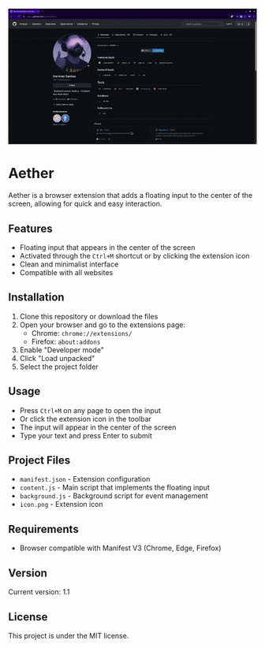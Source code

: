 ![Aether Icon](exemple.gif)

# Aether

Aether is a browser extension that adds a floating input to the center of the screen, allowing for quick and easy interaction.

## Features

- Floating input that appears in the center of the screen
- Activated through the `Ctrl+M` shortcut or by clicking the extension icon
- Clean and minimalist interface
- Compatible with all websites

## Installation

1. Clone this repository or download the files
2. Open your browser and go to the extensions page:
   - Chrome: `chrome://extensions/`
   - Firefox: `about:addons`
3. Enable "Developer mode"
4. Click "Load unpacked"
5. Select the project folder

## Usage

- Press `Ctrl+M` on any page to open the input
- Or click the extension icon in the toolbar
- The input will appear in the center of the screen
- Type your text and press Enter to submit

## Project Files

- `manifest.json` - Extension configuration
- `content.js` - Main script that implements the floating input
- `background.js` - Background script for event management
- `icon.png` - Extension icon

## Requirements

- Browser compatible with Manifest V3 (Chrome, Edge, Firefox)

## Version

Current version: 1.1

## License

This project is under the MIT license.
